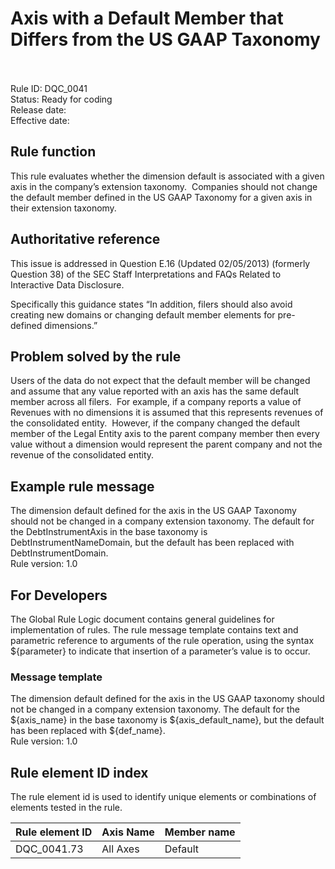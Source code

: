 # Axis with a Default Member that Differs from the US GAAP Taxonomy  
Rule ID: DQC_0041  
Status: Ready for coding   
Release date:  
Effective date:  

## Rule function
This rule evaluates whether the dimension default is associated with a given axis in the company’s extension taxonomy.  Companies should not change the default member defined in the US GAAP Taxonomy for a given axis in their extension taxonomy.

## Authoritative reference
This issue is addressed in Question E.16 (Updated 02/05/2013) (formerly Question 38) of the SEC Staff Interpretations and FAQs Related to Interactive Data Disclosure.

Specifically this guidance states “In addition, filers should also avoid creating new domains or changing default member elements for pre-defined dimensions.”

## Problem solved by the rule
Users of the data do not expect that the default member will be changed and assume that any value reported with an axis has the same default member across all filers.  For example, if a company reports a value of Revenues with no dimensions it is assumed that this represents revenues of the consolidated entity.  However, if the company changed the default member of the Legal Entity axis to the parent company member then every value without a dimension would represent the parent company and not the revenue of the consolidated entity.  

## Example rule message
The dimension default defined for the axis in the US GAAP Taxonomy should not be changed in a company extension taxonomy. The default for the DebtInstrumentAxis in the base taxonomy is DebtInstrumentNameDomain, but the default has been replaced with DebtInstrumentDomain.  
Rule version: 1.0

## For Developers
The Global Rule Logic document contains general guidelines for implementation of rules.
The rule message template contains text and parametric reference to arguments of the rule operation, using the syntax ${parameter} to indicate that insertion of a parameter’s value is to occur.

### Message template

The dimension default defined for the axis in the US GAAP taxonomy should not be changed in a company extension taxonomy. The default for the ${axis_name} in the base taxonomy is ${axis_default_name}, but the default has been replaced with ${def_name}.  
Rule version: 1.0

## Rule element ID index
The rule element id is used to identify unique elements or combinations of elements tested in the rule.

| Rule element ID | Axis Name | Member name
| ---- | ---- | ---- |
| DQC_0041.73 | All Axes | Default
